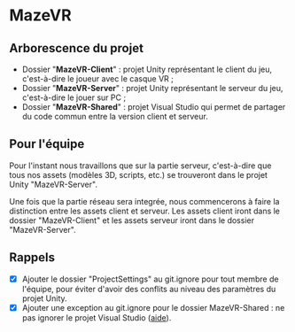 # MazeVR

## Arborescence du projet
- Dossier "**MazeVR-Client**" : projet Unity représentant le client du jeu, c'est-à-dire le joueur avec le casque VR ;
- Dossier "**MazeVR-Server**" : projet Unity représentant le serveur du jeu, c'est-à-dire le jouer sur PC ;
- Dossier "**MazeVR-Shared**" : projet Visual Studio qui permet de partager du code commun entre la version client et serveur.

## Pour l'équipe
Pour l'instant nous travaillons que sur la partie serveur, c'est-à-dire que tous nos assets (modèles 3D, scripts, etc.) se trouveront dans le projet Unity "MazeVR-Server".

Une fois que la partie réseau sera integrée, nous commencerons à faire la distinction entre les assets client et serveur. Les assets client iront dans le dossier "MazeVR-Client" et les assets serveur iront dans le dossier "MazeVR-Server".

## Rappels

- [x] Ajouter le dossier "ProjectSettings" au git.ignore pour tout membre de l'équipe, pour éviter d'avoir des conflits au niveau des paramètres du projet Unity.
- [x] Ajouter une exception au git.ignore pour le dossier MazeVR-Shared : ne pas ignorer le projet Visual Studio ([aide](https://stackoverflow.com/questions/3203228/git-ignore-exception)).

